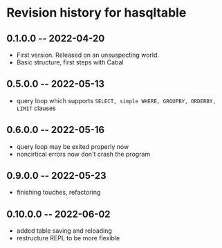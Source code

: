 # Revision history for hasqltable

## 0.1.0.0 -- 2022-04-20

* First version. Released on an unsuspecting world.
* Basic structure, first steps with Cabal

## 0.5.0.0 -- 2022-05-13

* query loop which supports ```SELECT, simple WHERE, GROUPBY, ORDERBY, LIMIT``` clauses

## 0.6.0.0 -- 2022-05-16

* query loop may be exited properly now
* noncirtical errors now don't crash the program

## 0.9.0.0 -- 2022-05-23

* finishing touches, refactoring

## 0.10.0.0 -- 2022-06-02

* added table saving and reloading
* restructure REPL to be more flexible